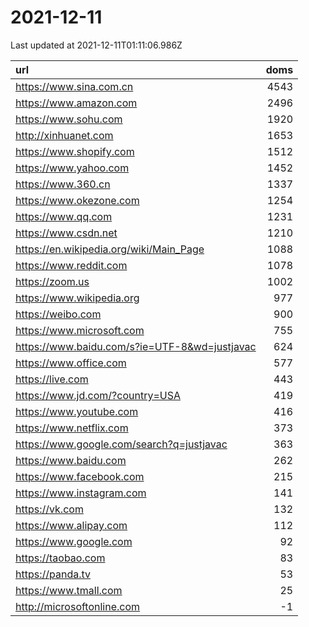 # 2021-12-11

<!-- BEGIN -->
Last updated at 2021-12-11T01:11:06.986Z

url | doms
:- | -:
https://www.sina.com.cn | 4543
https://www.amazon.com | 2496
https://www.sohu.com | 1920
http://xinhuanet.com | 1653
https://www.shopify.com | 1512
https://www.yahoo.com | 1452
https://www.360.cn | 1337
https://www.okezone.com | 1254
https://www.qq.com | 1231
https://www.csdn.net | 1210
https://en.wikipedia.org/wiki/Main_Page | 1088
https://www.reddit.com | 1078
https://zoom.us | 1002
https://www.wikipedia.org | 977
https://weibo.com | 900
https://www.microsoft.com | 755
https://www.baidu.com/s?ie=UTF-8&wd=justjavac | 624
https://www.office.com | 577
https://live.com | 443
https://www.jd.com/?country=USA | 419
https://www.youtube.com | 416
https://www.netflix.com | 373
https://www.google.com/search?q=justjavac | 363
https://www.baidu.com | 262
https://www.facebook.com | 215
https://www.instagram.com | 141
https://vk.com | 132
https://www.alipay.com | 112
https://www.google.com | 92
https://taobao.com | 83
https://panda.tv | 53
https://www.tmall.com | 25
http://microsoftonline.com | -1
<!-- END -->
